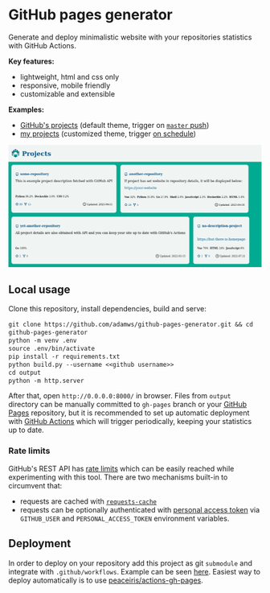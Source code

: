 # GitHub pages generator

Generate and deploy minimalistic website with your repositories statistics with GitHub Actions.

**Key features:**

- lightweight, html and css only
- responsive, mobile friendly
- customizable and extensible

**Examples:**
- [GitHub's projects](https://adamws.github.io/github-pages-generator/) (default theme, trigger on [`master` push](https://github.com/adamws/github-pages-generator/blob/master/.github/workflows/deploy-website.yml))
- [my projects](https://adamws.github.io/) (customized theme, trigger [on schedule](https://github.com/adamws/adamws.github.io/blob/master/.github/workflows/deploy-website.yml))

![assets/screenshot.png](assets/screenshot.png)

## Local usage

Clone this repository, install dependencies, build and serve:

```
git clone https://github.com/adamws/github-pages-generator.git && cd github-pages-generator
python -m venv .env
source .env/bin/activate
pip install -r requirements.txt
python build.py --username <<github username>>
cd output
python -m http.server
```

After that, open `http://0.0.0.0:8000/` in browser. Files from `output` directory can be
manually committed to `gh-pages` branch or your [GitHub Pages](https://docs.github.com/en/pages/getting-started-with-github-pages/about-github-pages) repository,
but it is recommended to set up automatic deployment with [GitHub Actions](https://github.com/features/actions) which will trigger
periodically, keeping your statistics up to date.

### Rate limits

GitHub's REST API has [rate limits](https://docs.github.com/en/rest/overview/resources-in-the-rest-api#rate-limiting)
which can be easily reached while experimenting with this tool. There are two mechanisms built-in
to circumvent that:

- requests are cached with [`requests-cache`](https://requests-cache.readthedocs.io/en/stable/index.html)
- requests can be optionally authenticated with [personal access token](https://docs.github.com/en/authentication/keeping-your-account-and-data-secure/creating-a-personal-access-token) via `GITHUB_USER` and `PERSONAL_ACCESS_TOKEN` environment variables.

## Deployment

In order to deploy on your repository add this project as git `submodule` and integrate with
`.github/workflows`. Example can be seen [here](https://github.com/adamws/adamws.github.io).
Easiest way to deploy automatically is to use [peaceiris/actions-gh-pages](https://github.com/peaceiris/actions-gh-pages).
